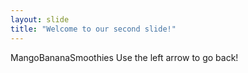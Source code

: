 ```yaml
---
layout: slide
title: "Welcome to our second slide!"
---
```

MangoBananaSmoothies
Use the left arrow to go back!
